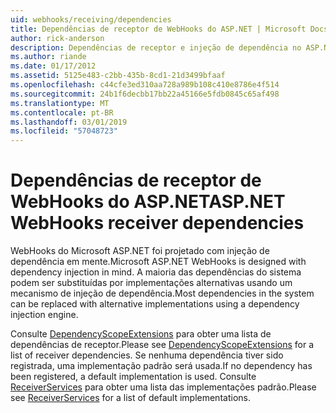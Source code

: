 ```yaml
---
uid: webhooks/receiving/dependencies
title: Dependências de receptor de WebHooks do ASP.NET | Microsoft Docs
author: rick-anderson
description: Dependências de receptor e injeção de dependência no ASP.NET WebHooks.
ms.author: riande
ms.date: 01/17/2012
ms.assetid: 5125e483-c2bb-435b-8cd1-21d3499bfaaf
ms.openlocfilehash: c44cfe3ed310aa728a989b108c410e8786e4f514
ms.sourcegitcommit: 24b1f6decbb17bb22a45166e5fdb0845c65af498
ms.translationtype: MT
ms.contentlocale: pt-BR
ms.lasthandoff: 03/01/2019
ms.locfileid: "57048723"
---
```

# <a name="aspnet-webhooks-receiver-dependencies"></a><span data-ttu-id="ab35a-103">Dependências de receptor de WebHooks do ASP.NET</span><span class="sxs-lookup"><span data-stu-id="ab35a-103">ASP.NET WebHooks receiver dependencies</span></span>

<span data-ttu-id="ab35a-104">WebHooks do Microsoft ASP.NET foi projetado com injeção de dependência em mente.</span><span class="sxs-lookup"><span data-stu-id="ab35a-104">Microsoft ASP.NET WebHooks is designed with dependency injection in mind.</span></span> <span data-ttu-id="ab35a-105">A maioria das dependências do sistema podem ser substituídas por implementações alternativas usando um mecanismo de injeção de dependência.</span><span class="sxs-lookup"><span data-stu-id="ab35a-105">Most dependencies in the system can be replaced with alternative implementations using a dependency injection engine.</span></span>

<span data-ttu-id="ab35a-106">Consulte [DependencyScopeExtensions](https://github.com/aspnet/WebHooks/blob/master/src/Microsoft.AspNet.WebHooks.Receivers/Extensions/DependencyScopeExtensions.cs) para obter uma lista de dependências de receptor.</span><span class="sxs-lookup"><span data-stu-id="ab35a-106">Please see [DependencyScopeExtensions](https://github.com/aspnet/WebHooks/blob/master/src/Microsoft.AspNet.WebHooks.Receivers/Extensions/DependencyScopeExtensions.cs) for a list of receiver dependencies.</span></span> <span data-ttu-id="ab35a-107">Se nenhuma dependência tiver sido registrada, uma implementação padrão será usada.</span><span class="sxs-lookup"><span data-stu-id="ab35a-107">If no dependency has been registered, a default implementation is used.</span></span> <span data-ttu-id="ab35a-108">Consulte [ReceiverServices](https://github.com/aspnet/WebHooks/blob/master/src/Microsoft.AspNet.WebHooks.Receivers/Services/ReceiverServices.cs) para obter uma lista das implementações padrão.</span><span class="sxs-lookup"><span data-stu-id="ab35a-108">Please see [ReceiverServices](https://github.com/aspnet/WebHooks/blob/master/src/Microsoft.AspNet.WebHooks.Receivers/Services/ReceiverServices.cs) for a list of default implementations.</span></span>
